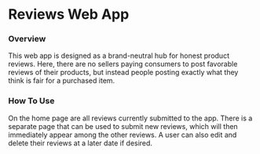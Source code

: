 # Reviews Web App

### Overview
This web app is designed as a brand-neutral hub for honest product reviews. Here, there are no sellers paying consumers to post favorable reviews of their products, but instead people posting exactly what they think is fair for a purchased item.

### How To Use
On the home page are all reviews currently submitted to the app. There is a separate page that can be used to submit new reviews, which will then immediately appear among the other reviews. A user can also edit and delete their reviews at a later date if desired.
